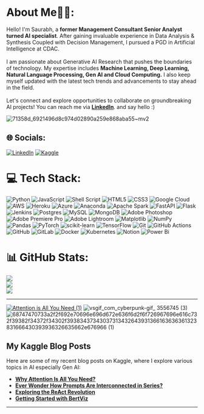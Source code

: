 # About Me🙋‍♂️:
Hello! I'm Saurabh, a **former Management Consultant Senior Analyst turned AI specialist**. After gaining invaluable experience in Data Analysis & Synthesis Coupled with Decision Management, I pursued a PGD in Artificial Intelligence at CDAC.<br><br>I am passionate about Generative AI Research that pushes the boundaries of technology. My expertise includes **Machine Learning, Deep Learning, Natural Language Processing, Gen AI and Cloud Computing.** I also keep myself updated with the latest tech trends and advancements to stay ahead in the field. <br><br>Let's connect and explore opportunities to collaborate on groundbreaking AI projects! You can reach me via **[LinkedIn](https://www.linkedin.com/in/saurabhbadole777/)**. and say hello :)

![71358d_6921496d8c974d02890a259e868aba55~mv2](https://github.com/SaurabhBadole/SaurabhBadole/assets/132877393/7df57666-4c24-48cb-8317-a03c92e67c5f)

## 🌐 Socials:
[![LinkedIn](https://img.shields.io/badge/LinkedIn-%230077B5.svg?logo=linkedin&logoColor=white)](https://linkedin.com/in/https://www.linkedin.com/in/saurabhbadole777/)
[![Kaggle](https://img.shields.io/badge/Kaggle-blue?style=flat)](https://www.kaggle.com/saurabhbadole) 

# 💻 Tech Stack:
![Python](https://img.shields.io/badge/python-3670A0?style=for-the-badge&logo=python&logoColor=ffdd54) ![JavaScript](https://img.shields.io/badge/javascript-%23323330.svg?style=for-the-badge&logo=javascript&logoColor=%23F7DF1E) ![Shell Script](https://img.shields.io/badge/shell_script-%23121011.svg?style=for-the-badge&logo=gnu-bash&logoColor=white) ![HTML5](https://img.shields.io/badge/html5-%23E34F26.svg?style=for-the-badge&logo=html5&logoColor=white) ![CSS3](https://img.shields.io/badge/css3-%231572B6.svg?style=for-the-badge&logo=css3&logoColor=white) ![Google Cloud](https://img.shields.io/badge/GoogleCloud-%234285F4.svg?style=for-the-badge&logo=google-cloud&logoColor=white) ![AWS](https://img.shields.io/badge/AWS-%23FF9900.svg?style=for-the-badge&logo=amazon-aws&logoColor=white) ![Heroku](https://img.shields.io/badge/heroku-%23430098.svg?style=for-the-badge&logo=heroku&logoColor=white) ![Azure](https://img.shields.io/badge/azure-%230072C6.svg?style=for-the-badge&logo=microsoftazure&logoColor=white) ![Anaconda](https://img.shields.io/badge/Anaconda-%2344A833.svg?style=for-the-badge&logo=anaconda&logoColor=white) ![Apache Spark](https://img.shields.io/badge/Apache%20Spark-FDEE21?style=for-the-badge&logo=apachespark&logoColor=black) ![FastAPI](https://img.shields.io/badge/FastAPI-005571?style=for-the-badge&logo=fastapi) ![Flask](https://img.shields.io/badge/flask-%23000.svg?style=for-the-badge&logo=flask&logoColor=white) ![Jenkins](https://img.shields.io/badge/jenkins-%232C5263.svg?style=for-the-badge&logo=jenkins&logoColor=white) ![Postgres](https://img.shields.io/badge/postgres-%23316192.svg?style=for-the-badge&logo=postgresql&logoColor=white) ![MySQL](https://img.shields.io/badge/mysql-4479A1.svg?style=for-the-badge&logo=mysql&logoColor=white) ![MongoDB](https://img.shields.io/badge/MongoDB-%234ea94b.svg?style=for-the-badge&logo=mongodb&logoColor=white) ![Adobe Photoshop](https://img.shields.io/badge/adobe%20photoshop-%2331A8FF.svg?style=for-the-badge&logo=adobe%20photoshop&logoColor=white) ![Adobe Premiere Pro](https://img.shields.io/badge/Adobe%20Premiere%20Pro-9999FF.svg?style=for-the-badge&logo=Adobe%20Premiere%20Pro&logoColor=white) ![Adobe Lightroom](https://img.shields.io/badge/Adobe%20Lightroom-31A8FF.svg?style=for-the-badge&logo=Adobe%20Lightroom&logoColor=white) ![Matplotlib](https://img.shields.io/badge/Matplotlib-%23ffffff.svg?style=for-the-badge&logo=Matplotlib&logoColor=black) ![NumPy](https://img.shields.io/badge/numpy-%23013243.svg?style=for-the-badge&logo=numpy&logoColor=white) ![Pandas](https://img.shields.io/badge/pandas-%23150458.svg?style=for-the-badge&logo=pandas&logoColor=white) ![PyTorch](https://img.shields.io/badge/PyTorch-%23EE4C2C.svg?style=for-the-badge&logo=PyTorch&logoColor=white) ![scikit-learn](https://img.shields.io/badge/scikit--learn-%23F7931E.svg?style=for-the-badge&logo=scikit-learn&logoColor=white) ![TensorFlow](https://img.shields.io/badge/TensorFlow-%23FF6F00.svg?style=for-the-badge&logo=TensorFlow&logoColor=white) ![Git](https://img.shields.io/badge/git-%23F05033.svg?style=for-the-badge&logo=git&logoColor=white) ![GitHub Actions](https://img.shields.io/badge/github%20actions-%232671E5.svg?style=for-the-badge&logo=githubactions&logoColor=white) ![GitHub](https://img.shields.io/badge/github-%23121011.svg?style=for-the-badge&logo=github&logoColor=white) ![GitLab](https://img.shields.io/badge/gitlab-%23181717.svg?style=for-the-badge&logo=gitlab&logoColor=white) ![Docker](https://img.shields.io/badge/docker-%230db7ed.svg?style=for-the-badge&logo=docker&logoColor=white) ![Kubernetes](https://img.shields.io/badge/kubernetes-%23326ce5.svg?style=for-the-badge&logo=kubernetes&logoColor=white) ![Notion](https://img.shields.io/badge/Notion-%23000000.svg?style=for-the-badge&logo=notion&logoColor=white) ![Power Bi](https://img.shields.io/badge/power_bi-F2C811?style=for-the-badge&logo=powerbi&logoColor=black)
# 📊 GitHub Stats:
![](https://github-readme-stats.vercel.app/api?username=SaurabhBadole&theme=merko&hide_border=false&include_all_commits=false&count_private=false)<br/>
![](https://github-readme-streak-stats.herokuapp.com/?user=SaurabhBadole&theme=merko&hide_border=false)<br/> 
![](https://github-readme-stats.vercel.app/api/top-langs/?username=SaurabhBadole&theme=merko&hide_border=false&include_all_commits=false&count_private=false&layout=compact) 


---







[![Attention is All You Need (1)](https://github.com/SaurabhBadole/SaurabhBadole/assets/132877393/e827d36a-b233-4062-b081-60b0ae47f8ab)](https://www.kaggle.com/discussions/general/493003)  ![vsgif_com_cyberpunk-gif_ 3556745 (3)](https://github.com/SaurabhBadole/SaurabhBadole/assets/132877393/f8a2c9b3-46b3-4b46-9d2b-98a607de6814) ![68747470733a2f2f692e70696e696d672e636f6d2f6f726967696e616c732f39382f34372f34302f39383437343037313432643931366163636361323831666430393936326635662e676966 (1)](https://github.com/SaurabhBadole/SaurabhBadole/assets/132877393/60c824dd-c2ba-42d9-a106-e19afdfa5fc7)

## My Kaggle Blog Posts

Here are some of my recent blog posts on Kaggle, where I explore various topics in AI especially Gen AI:

- **[Why Attention Is All You Need?](https://www.kaggle.com/discussions/general/493003)**
- **[Ever Wonder How Prompts Are Interconnected in Series?](https://www.kaggle.com/discussions/general/493866)**
- **[Exploring the ReAct Revolution](https://www.kaggle.com/discussions/general/494233)**
- **[Getting Started with BertViz](https://www.kaggle.com/discussions/general/496770)**

---

